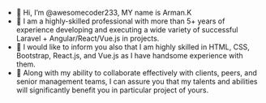 - 👋 Hi, I’m @awesomecoder233, MY name is Arman.K
- 👀 I am a highly-skilled professional with more than 5+ years of experience developing and executing a wide variety of successful Laravel + Angular/React/Vue.js in projects.
- 🌱 I would like to inform you also that I am highly skilled in HTML, CSS, Bootstrap, React.js, and Vue.js  as I have handsome experience with them.
- 💞️ Along with my ability to collaborate effectively with clients, peers, and senior management teams, I can assure you that my talents and abilities will significantly benefit you in particular project of yours.

<!---
awesomecoder233/awesomecoder233 is a ✨ special ✨ repository because its `README.md` (this file) appears on your GitHub profile.
You can click the Preview link to take a look at your changes.
--->
